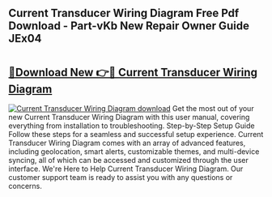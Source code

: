 ## Current Transducer Wiring Diagram Free Pdf Download - Part-vKb New Repair Owner Guide JEx04

# <h2><a href="http://dfibvy.blite.top/?on=Current+Transducer+Wiring+Diagram">🔗Download New 👉🔴 Current Transducer Wiring Diagram</a></h2>

[![Current Transducer Wiring Diagram download](https://i.imgur.com/lujVjoI.png)](http://dfibvy.blite.top/?on=Current+Transducer+Wiring+Diagram)
Get the most out of your new Current Transducer Wiring Diagram with this user manual, covering everything from installation to troubleshooting. Step-by-Step Setup Guide Follow these steps for a seamless and successful setup experience. Current Transducer Wiring Diagram comes with an array of advanced features, including geolocation, smart alerts, customizable themes, and multi-device syncing, all of which can be accessed and customized through the user interface. We're Here to Help Current Transducer Wiring Diagram. Our customer support team is ready to assist you with any questions or concerns.

